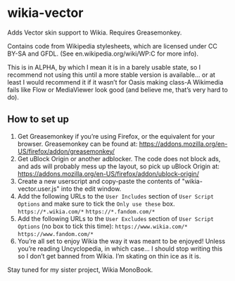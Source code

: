 # wikia-vector
Adds Vector skin support to Wikia. Requires Greasemonkey. 

Contains code from Wikipedia stylesheets, which are licensed under CC BY-SA and GFDL. (See en.wikipedia.org/wiki/WP:C for more info).

This is in ALPHA, by which I mean it is in a barely usable state, so I recommend not using this until a more stable version is available... or at least I would recommend it if it wasn’t for Oasis making class-A Wikimedia fails like Flow or MediaViewer look good (and believe me, that’s very hard to do).

## How to set up
1. Get Greasemonkey if you’re using Firefox, or the equivalent for your browser. Greasemonkey can be found at: https://addons.mozilla.org/en-US/firefox/addon/greasemonkey/
2. Get uBlock Origin or another adblocker. The code does not block ads, and ads will probably mess up the layout, so pick up uBlock Origin at: https://addons.mozilla.org/en-US/firefox/addon/ublock-origin/
3. Create a new userscript and copy-paste the contents of "wikia-vector.user.js" into the edit window.
4. Add the following URLs to the `User Includes` section of `User Script Options` and make sure to tick the `Only use these` box.
`https://*.wikia.com/*`
`https://*.fandom.com/*`
5. Add the following URLs to the `User Excludes` section of `User Script Options` (no box to tick this time):
`https://www.wikia.com/*`
`https://www.fandom.com/*`
6. You’re all set to enjoy Wikia the way it was meant to be enjoyed! Unless you’re reading Uncyclopedia, in which case... I should stop writing this so I don’t get banned from Wikia. I’m skating on thin ice as it is.

Stay tuned for my sister project, Wikia MonoBook.
